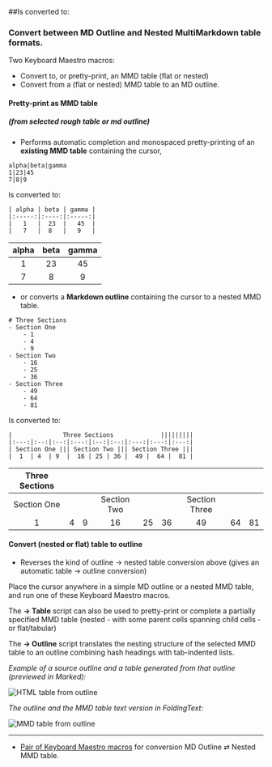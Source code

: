 ##Is converted to:

### Convert between MD Outline and Nested MultiMarkdown table formats.

Two Keyboard Maestro macros:
- Convert to, or pretty-print, an MMD table (flat or nested)
- Convert from a (flat or nested) MMD table to an MD outline.

#### Pretty-print as MMD table 
##### (from selected rough table or md outline)
 
- Performs automatic completion and monospaced pretty-printing of an **existing MMD table** containing the cursor,

```
alpha|beta|gamma
1|23|45
7|8|9
```

Is converted to:

```
| alpha | beta | gamma |  
|:-----:|:----:|:-----:|  
|   1   |  23  |   45  |  
|   7   |  8   |   9   |  
```

| alpha | beta | gamma |  
|:-----:|:----:|:-----:|  
|   1   |  23  |   45  |  
|   7   |  8   |   9   |  


- or converts a **Markdown outline** containing the cursor to a nested MMD table.

```
# Three Sections
- Section One
	- 1
	- 4
	- 9
- Section Two
	- 16
	- 25
	- 36
- Section Three
	- 49
	- 64
	- 81
```

Is converted to:

```
|              Three Sections             |||||||||  
|:---:|:--:|:--:|:---:|:--:|:--:|:---:|:---:|:---:|  
| Section One ||| Section Two ||| Section Three |||  
|  1  | 4  | 9  |  16 | 25 | 36 |  49 |  64 |  81 |  
```

|              Three Sections             |||||||||  
|:---:|:--:|:--:|:---:|:--:|:--:|:---:|:---:|:---:|  
| Section One ||| Section Two ||| Section Three |||  
|  1  | 4  | 9  |  16 | 25 | 36 |  49 |  64 |  81 |  




#### Convert (nested or flat) table to outline

- Reverses the kind of outline → nested table conversion above (gives an automatic table → outline conversion)

Place the cursor anywhere in a simple MD outline or a nested MMD table, and run one of these Keyboard Maestro macros.

The **→ Table** script can also be used to pretty-print or complete a partially specified MMD table (nested - with some parent cells spanning child cells - or flat/tabular)

The **→ Outline** script translates the nesting structure of the selected MMD table to an outline combining hash headings with tab-indented lists.


*Example of a source outline and a table generated from that outline (previewed in Marked):*

![HTML table from outline](https://raw.github.com/RobTrew/tree-tools/master/FoldingText%20scripts/MMD%20Tables/NestedTablePreview.png)


*The outline and the MMD table text version in FoldingText:*

![MMD table from outline](https://raw.github.com/RobTrew/tree-tools/master/FoldingText%20scripts/MMD%20Tables/OutlineAndMMDTable.png)


***

- [Pair of Keyboard Maestro macros](https://github.com/RobTrew/tree-tools/tree/master/FoldingText%20scripts/MMD%20Tables) for conversion MD Outline ⇄ Nested MMD table. 

